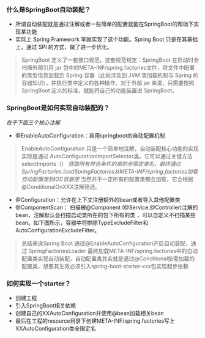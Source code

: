 ### 什么是SpringBoot自动装配？
- 所谓自动装配就是通过注解或者一些简单的配置就能在SpringBoot的帮助下实现某功能
- 实际上 Spring Framework 早就实现了这个功能。Spring Boot 只是在其基础上，通过 SPI 的方式，做了进一步优化。
> SpringBoot 定义了一套接口规范，这套规范规定：SpringBoot 在启动时会扫描外部引用 jar 包中的META-INF/spring.factories文件，将文件中配置的类型信息加载到 Spring 容器（此处涉及到 JVM 类加载机制与 Spring 的容器知识），并执行类中定义的各种操作。对于外部 jar 来说，只需要按照 SpringBoot 定义的标准，就能将自己的功能装置进 SpringBoot。
### SpringBoot是如何实现自动装配的？
*在于下面三个核心注解*

- @EnableAutoConfiguration：启用springboot的自动配置机制
> EnableAutoConfiguration 只是一个简单地注解，自动装配核心功能的实现实际是通过 AutoConfigurationImportSelector类。它可以通过关键方法selectImports（）
*获取所有符合条件的类的全限定类名，最终通过SpringFactories.loadSpringFactories从META-INF/spring.factories加载自动配置类到IOC容器里*
当然并不一定所有的配置类都会加载，它会根据@ConditionalOnXXX注解筛选。
- @Configuration：允许在上下文注册额外的bean或者导入其他配置类
- @ComponentScan： 扫描被@Component (@Service,@Controller)注解的 bean，注解默认会扫描启动类所在的包下所有的类 ，可以自定义不扫描某些 bean。如下图所示，容器中将排除TypeExcludeFilter和AutoConfigurationExcludeFilter。
> 总结来说Spring Boot 通过@EnableAutoConfiguration开启自动装配，通过 SpringFactoriesLoader 最终加载META-INF/spring.factories中的自动配置类实现自动装配，自动配置类其实就是通过@Conditional按需加载的配置类，想要其生效必须引入spring-boot-starter-xxx包实现起步依赖
### 如何实现一个starter？
- 创建工程
- 引入SpringBoot相关依赖
- 创建自己的XXAutoConfiguration并使用@bean加载相关bean
- 最后在工程的resource目录下创建META-INF/spring.factories写上XXAutoConfiguration类全限定名



